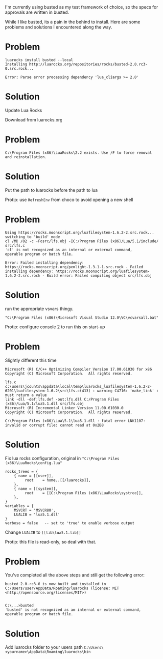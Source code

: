 ﻿I'm currently using busted as my test framework of choice, so the specs for approvals are written in busted.

While I like busted, its a pain in the behind to install.  Here are some problems and solutions I encountered along the way.

# Problem

    luarocks install busted --local
    Installing http://luarocks.org/repositories/rocks/busted-2.0.rc3-0.src.rock...
    
    Error: Parse error processing dependency 'lua_cliargs >= 2.0'
    
# Solution

Update Lua Rocks

Download from luarocks.org

# Problem

`C:\Program Files (x86)\LuaRocks\2.2 exists. Use /F to force removal and reinstallation.`

# Solution

Put the path to luarocks before the path to lua

Protip: use `RefreshEnv` from choco to avoid opening a new shell

# Problem
    
    Using https://rocks.moonscript.org/luafilesystem-1.6.2-2.src.rock... switching to 'build' mode
    cl /MD /O2 -c -Fosrc/lfs.obj -IC:/Program Files (x86)/Lua/5.1/include/ src/lfs.c
    'cl' is not recognized as an internal or external command,
    operable program or batch file.
    
    Error: Failed installing dependency: https://rocks.moonscript.org/penlight-1.3.1-1.src.rock - Failed installing dependency: https://rocks.moonscript.org/luafilesystem-1.6.2-2.src.rock - Build error: Failed compiling object src/lfs.obj

# Solution

run the appropriate vsvars thingy.

`"C:\Program Files (x86)\Microsoft Visual Studio 12.0\VC\vcvarsall.bat"`

Protip: configure console 2 to run this on start-up

# Problem

Slightly different this time

    Microsoft (R) C/C++ Optimizing Compiler Version 17.00.61030 for x86
    Copyright (C) Microsoft Corporation.  All rights reserved.
    
    lfs.c
    c:\users\jcounts\appdata\local\temp\luarocks_luafilesystem-1.6.2-2-6201\luafilesystem-1.6.2\src\lfs.c(413) : warning C4716: 'make_link' : must return a value
    link -dll -def:lfs.def -out:lfs.dll C:/Program Files (x86)/Lua/5.1/lua5.1.dll src/lfs.obj
    Microsoft (R) Incremental Linker Version 11.00.61030.0
    Copyright (C) Microsoft Corporation.  All rights reserved.
    
    C:\Program Files (x86)\Lua\5.1\lua5.1.dll : fatal error LNK1107: invalid or corrupt file: cannot read at 0x2B8

# Solution

Fix lua rocks configuration, original in `"C:\Program Files (x86)\LuaRocks\config.lua"`

    rocks_trees = {
        { name = [[user]],
             root    = home..[[/luarocks]],
        },
        { name = [[system]],
             root    = [[C:\Program Files (x86)\LuaRocks\systree]],
        },
    }
    variables = {
        MSVCRT = 'MSVCR80',
        LUALIB = 'lua5.1.dll'
    }
    verbose = false   -- set to 'true' to enable verbose output

Change `LUALIB` to `[[lib\lua5.1.lib]]`

Protip: this file is read-only, so deal with that.

# Problem

You've completed all the above steps and still get the following error:
    
    busted 2.0.rc3-0 is now built and installed in C:/Users/user/AppData/Roaming/luarocks (license: MIT <http://opensource.org/licenses/MIT>)
    
    
    C:\...>busted
    'busted' is not recognized as an internal or external command,
    operable program or batch file.

# Solution

Add luarocks folder to your users path `C:\Users\<yourname>\AppData\Roaming\luarocks\bin`